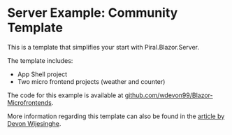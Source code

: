 # Server Example: Community Template

This is a template that simplifies your start with Piral.Blazor.Server.

The template includes:

- App Shell project
- Two micro frontend projects (weather and counter)

The code for this example is available at [github.com/wdevon99/Blazor-Microfrontends](https://github.com/wdevon99/Blazor-Microfrontends).

More information regarding this template can also be found in the [article by Devon Wijesinghe](https://engineering.99x.io/building-micro-frontends-using-blazor-and-piral-framework-c38c5426ccee).
